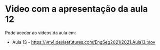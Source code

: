 # Video com a apresentação da aula 12

Pode aceder ao videos da aula em:

+ Aula 13 - <https://vm4.devisefutures.com/EngSeg2021/2021.Aula13.mov>
